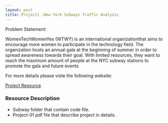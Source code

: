 ```yaml
---
layout: post
title: Project1 :New York Subways Traffic Analysis
---
```






Problem Statement: 

WomenTechWomenYes (WTWY) is an international organizationthat aims to encourage more women to participate in the technology field. The organization hosts an annual gala at the beginning of summer in order to spread awareness towards their goal. With limited resources, they want to reach the maximum amount of people at the NYC subway stations to promote the gala and future events



For more details please viste the following website:

[Project Resource](https://github.com/thisismetis/sa19_ds1/tree/master/student_work/project1/team4)



### Resource Description
* Subway folder that contain code file.
* Project-01 pdf file that describe project in details.

